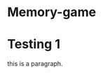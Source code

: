 # Memory-game
<!doctype HTML>
<html lang= "en">
  <head>
  <meta charset= "utf-8">
  <title> Memory Game </title>
  </head>
  
  <body>
  <h1> Testing 1 </h1>
  <p> this is a paragraph. </p>
  </body>
  
  </html>
